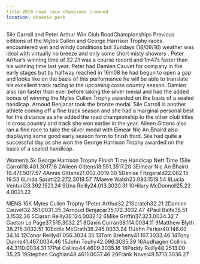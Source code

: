 ```yaml
---
title:2016 road race champions crowned
location: phoenix park
---
```


Sile  Carroll and Peter Arthur Win Club Road​Championships
Previous editions of the Myles Cullen and George Harrison Trophy  races encountered wet and windy conditions but  Sundays (18/09/16) weather was ideal with virtually no breeze and only some short misty showers .
Peter Arthur’s winning time of 32.21 was a course record and 1m47s faster     than  his winning time last year. Peter had Damien Cauvet for company in the early stages but by halfway reached in 16m08 he had begun to open a gap and looks like on the basis of this performance  he will be able to translate his excellent track racing to the upcoming cross country season. Damien also ran faster than ever before taking the silver medal and had the added bonus of winning the Myles Cullen Trophy awarded on the basis of a sealed handicap.
Arnoud Benjacar took the bronze medal.
Sile Carroll is another athlete coming off a fine track season and she had a marginal personal best for the distance as she added the road championship to the other club titles  in cross country and track she won earlier in the year.
Aileen Gittens also ran a fine race to take the silver medal with Eimear Nic An Bhaird  also displaying some good early season form to finish third. Sile had quite a successful day as she won the George Harrison Trophy awarded on the basis of a sealed handicap.
 
Women’s 5k George Harrison Trophy
​​​​​​Finish  Time      Handicap      Nett Time
1​​Sile Carroll​​​​18.48​​1.30​​17.18
2​​Aileen Gittens​​​18.55​​1.35​​17.20
3​​Eimear Nic An Bhaird​​19.47​​1.50​​17.57
4​​Annie Gittens​​​21.00​​2.00​​19.00
5​​Denise Fitzgerald​​​22.08​​2.15​​19.53
6​​Linda Spratt​​​​22.27​​2.30​​19.57
7​​Maeve Walsh​​​23.09​​3.15​​19.54
8​​Lucia Venturi​​​23.39​​2.15​​21.24
9​​Una Reilly​​​​24.01​​3.30​​20.31
10​​Hilary McDonnell​​​25.22​​4.00​​21.22
 
MENS 10K Myles Cullen Trophy
1​​Peter Arthur​​​​32.21​​Scratch​32.21
2​​Damien Cauvet​​​32.35​​1.00​​31.35
3​​Arnoud Benjacar​​​35.17​​2.30​​32.47
4​​Paul Balfe​​​​35.51​​3.15​​32.36
5​​Ciaran Reilly​​​​36.12​​4.00​​32.12
6​​Mike Griffin​​​​37.32​​3.00​​34.32
7​​Gaetan Le Page​​​37.51​​5.30​​32.21
8​​Gavin Curran​​​38.11​​4.00​​34.11
9​​Matthew Blyth​​​38.21​​5.30​​32.51
10​​Eddie McGrath​​​38.24​​5.00​​33.24
11​​John Parker​​​​40.14​​6.00​​34.14
12​​Conor Reilly​​​​41.05​​6.30​​34.35
13​​Tom Breheny​​​41.16​​7.30​​33.46
14​​Tony Dunne​​​​41.46​​7.00​​34.46
15​​John Touhy​​​​42.09​​6.30​​35.39
16​​Aodhagen Collins​​​44.31​​10.00​​34.31
17​​Pat Collins​​​​44.46​​09.30​​35.16
18​​Paddy Reilly​​​​48.25​​13.00​​35.25
19​​Stephen Coghlan​​​48.46​​11.00​​37.46
20​​Frank Novel​​​​49.57​​13.30​​36.27​
